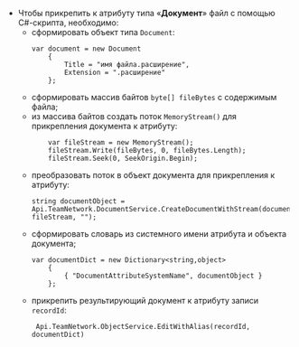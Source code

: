 - Чтобы прикрепить к атрибуту типа «**Документ**» файл с помощью C#-скрипта, необходимо:
    - сформировать объект типа `Document`:
        ```
        var document = new Document 
            {
                Title = "имя файла.расширение",
                Extension = ".расширение"
            };
        ```
    - сформировать массив байтов `byte[] fileBytes` с содержимым файла;
    - из массива байтов создать поток `MemoryStream()` для прикрепления документа к атрибуту:
        ```
            var fileStream = new MemoryStream();
            fileStream.Write(fileBytes, 0, fileBytes.Length);
            fileStream.Seek(0, SeekOrigin.Begin);
        ```
    - преобразовать поток в объект документа для прикрепления к атрибуту:
        ```
        string documentObject = Api.TeamNetwork.DocumentService.CreateDocumentWithStream(document, fileStream, "");
        ```
    - сформировать словарь из системного имени атрибута и объекта документа;
        ```
        var documentDict = new Dictionary<string,object>
            {
                { "DocumentAttributeSystemName", documentObject }
            };
        ```
    - прикрепить результирующий документ к атрибуту записи `reсordId`:
        ```
         Api.TeamNetwork.ObjectService.EditWithAlias(reсordId, documentDict)
        ```